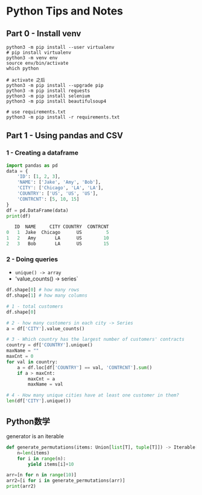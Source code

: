 # Python Tips and Notes

## Part 0 - Install venv
```
python3 -m pip install --user virtualenv 
# pip install virtualenv
python3 -m venv env
source env/bin/activate
which python

# activate 之后
python3 -m pip install --upgrade pip
python3 -m pip install requests
python3 -m pip install selenium
python3 -m pip install beautifulsoup4

# use requirements.txt
python3 -m pip install -r requirements.txt
```

## Part 1 - Using pandas and CSV

### 1 - Creating a dataframe
```py
import pandas as pd
data = {
    'ID': [1, 2, 3],
    'NAME': ['Jake', 'Amy', 'Bob'],
    'CITY': ['Chicago', 'LA', 'LA'],
    'COUNTRY': ['US', 'US', 'US'],
    'CONTRCNT': [5, 10, 15]
}
df = pd.DataFrame(data)
print(df)

   ID  NAME     CITY COUNTRY  CONTRCNT
0   1  Jake  Chicago      US         5
1   2   Amy       LA      US        10
2   3   Bob       LA      US        15
```

### 2 - Doing queries
- `unique() -> array`
- 'value_counts() -> series`

```py
df.shape[0] # how many rows
df.shape[1] # how many columns

# 1 - total customers
df.shape[0]

# 2 - how many customers in each city -> Series
a = df['CITY'].value_counts()

# 3 - Which country has the largest number of customers' contracts
country = df['COUNTRY'].unique()
maxName = ""
maxCnt = 0
for val in country:
    a = df.loc[df['COUNTRY'] == val, 'CONTRCNT'].sum()
    if a > maxCnt:
        maxCnt = a
        maxName = val

# 4 - How many unique cities have at least one customer in them?
len(df['CITY'].unique())
```






## Python数学
generator is an iterable
```py
def generate_permutations(items: Union[list[T], tuple[T]]) -> Iterable[tuple[T]]:
    n=len(items)
    for i in range(n):
        yield items[i]+10

arr=[n for n in range(10)]
arr2=[i for i in generate_permutations(arr)]
print(arr2)
```
